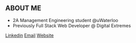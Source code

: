 <h2>ABOUT ME</h2>

<ul>
  <li>2A Management Engineering student @uWaterloo</li>
  <li>Previously Full Stack Web Developer @ Digital Extremes</li>
</ul>

<a href="https://www.linkedin.com/in/michaeljsheng/" target=”_blank” >Linkedin</a>
<a href="mailto:m3sheng@uwaterloo.ca" target=”_blank”>Email</a>
<a href="https://www.linkedin.com/in/michaeljsheng/" target=”_blank” >Website</a>






 


